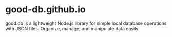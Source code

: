 # good-db.github.io
good.db is a lightweight Node.js library for simple local database operations with JSON files. Organize, manage, and manipulate data easily.
